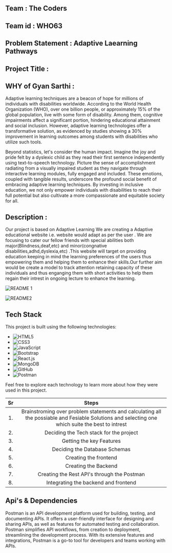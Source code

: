 ## Team : The Coders
## Team id : WHO63
##  Problem Statement : Adaptive Laearning Pathways

## Project Title : 

## WHY of Gyan Sarthi :

Adaptive learning techniques are a beacon of hope for millions of individuals with disabilities worldwide. According to the World Health Organization (WHO), over one billion people, or approximately 15% of the global population, live with some form of disability. Among them, cognitive impairments affect a significant portion, hindering educational attainment and social inclusion. However, adaptive learning technologies offer a transformative solution, as evidenced by studies showing a 30% improvement in learning outcomes among students with disabilities who utilize such tools.

Beyond statistics, let's consider the human impact. Imagine the joy and pride felt by a dyslexic child as they read their first sentence independently using text-to-speech technology. Picture the sense of accomplishment radiating from a visually impaired student as they navigate through interactive learning modules, fully engaged and included. These emotions, coupled with tangible results, underscore the profound social benefit of embracing adaptive learning techniques. By investing in inclusive education, we not only empower individuals with disabilities to reach their full potential but also cultivate a more compassionate and equitable society for all.



## Description :
Our project is based on Adaptive Learning We are creating a Adaptive educational website i.e. website would adapt as per the user . We are focusing to cater our fellow friends with special abilities both major(Blindness,deaf,etc) and minor(congnative disabilities,adhd,dyslexia,etc) .This website will target on providing education keeping in mind the learning preferences of the users thus empowering them and helping them to enhance their skills.Our further aim would be create a model to  track attention retaining capacity of these individuals and thus enganging them with short activities to help them regain their intrest in ongoing lecture to enhance the learning.


![README 1](https://github.com/Wittyhacks4CR007/WH063_TheCoders/assets/115727322/91edc83e-d31e-433a-9f2d-4c903ffe537e)

![README2](https://github.com/Wittyhacks4CR007/WH063_TheCoders/assets/90147468/070d5891-8254-45eb-9de9-ff5726979a3a)


## Tech Stack

This project is built using the following technologies:

- ![HTML5](https://img.shields.io/badge/HTML5-E34F26?style=flat-square&logo=html5&logoColor=white)
- ![CSS3](https://img.shields.io/badge/CSS3-1572B6?style=flat-square&logo=css3&logoColor=white)
- ![JavaScript](https://img.shields.io/badge/JavaScript-F7DF1E?style=flat-square&logo=javascript&logoColor=black)
- ![Bootstrap](https://img.shields.io/badge/Bootstrap-563D7C?style=flat-square&logo=bootstrap&logoColor=white)
- ![React.js](https://img.shields.io/badge/React-61DAFB?style=flat-square&logo=react&logoColor=black)
- ![MongoDB](https://img.shields.io/badge/MongoDB-47A248?style=flat-square&logo=mongodb&logoColor=white)
- ![GitHub](https://img.shields.io/badge/GitHub-181717?style=flat-square&logo=github&logoColor=white)
- ![Postman](https://img.shields.io/badge/Postman-FF6C37?style=flat-square&logo=postman&logoColor=white)

Feel free to explore each technology to learn more about how they were used in this project.

| Sr | Steps |
|:---:|:----:|
|1.| Brainstroming over problem statements and calculating  all the possiable and Fesiable Solutions and selecting one which suite the best to intrest |
|2.| Deciding the Tech stack for the project |
|3.| Getting the key Features |
|4.| Deciding the Database Schemas|
|5.| Creating the frontend |
|6.| Creating  the Backend |
|7.| Creating the Rest API's through the Postman|
|8.| Integrating the backend and frontend |

## Api's & Dependencies

Postman is an API development platform used for building, testing, and documenting APIs. It offers a user-friendly interface for designing and sharing APIs, as well as features for automated testing and collaboration. Postman simplifies API workflows, from creation to deployment, streamlining the development process. With its extensive features and integrations, Postman is a go-to tool for developers and teams working with APIs.
